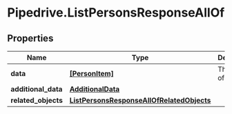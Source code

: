 # Pipedrive.ListPersonsResponseAllOf

## Properties

Name | Type | Description | Notes
------------ | ------------- | ------------- | -------------
**data** | [**[PersonItem]**](PersonItem.md) | The array of persons | [optional] 
**additional_data** | [**AdditionalData**](AdditionalData.md) |  | [optional] 
**related_objects** | [**ListPersonsResponseAllOfRelatedObjects**](ListPersonsResponseAllOfRelatedObjects.md) |  | [optional] 


